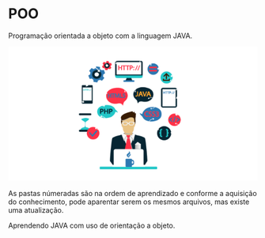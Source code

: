 # POO
Programação orientada a objeto com a linguagem JAVA. 


![logo das linguagens e aprendizados](https://github.com/jtn-san/logica/blob/master/Linguagem.png)

As pastas númeradas são na ordem de aprendizado e conforme a aquisição do conhecimento, pode aparentar serem os mesmos arquivos, mas existe uma atualização. 

Aprendendo JAVA com uso de orientação a objeto.
